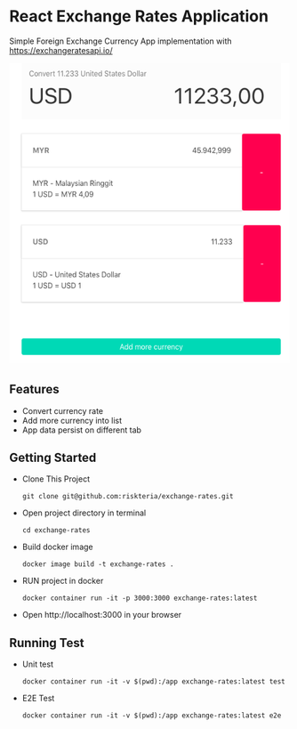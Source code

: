 
# React Exchange Rates Application

Simple Foreign Exchange Currency App implementation with https://exchangeratesapi.io/

![App Screenshot](./screen.png)

## Features
* Convert currency rate
* Add more currency into list
* App data persist on different tab
  
## Getting Started

* Clone This Project
  ```
  git clone git@github.com:riskteria/exchange-rates.git
  ```

* Open project directory in terminal
  ```
  cd exchange-rates
  ```

* Build docker image
  ```
  docker image build -t exchange-rates .
  ```

* RUN project in docker
  ```
  docker container run -it -p 3000:3000 exchange-rates:latest
  ```

* Open http://localhost:3000 in your browser

## Running Test
* Unit test
  ```
  docker container run -it -v $(pwd):/app exchange-rates:latest test
  ```
* E2E Test
  ```
  docker container run -it -v $(pwd):/app exchange-rates:latest e2e
  ```
